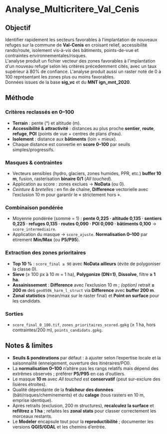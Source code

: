 # Analyse_Multicritere_Val_Cenis

## Objectif
Identifier rapidement les secteurs favorables à l’implantation de nouveaux refuges sur la commune de **Val-Cenis** en croisant relief, accessibilité rando/route, isolement vis-à-vis des bâtiments, points-de-vue et contraintes environnementales/risques.  
L'analyse produit un fichier vecteur des zones favorables à l'implantation d'un nouveau refuge selon les critères précedemment cités, avec un taux supérieur à 80% de confiance. L'analyse produit aussi un raster noté de 0 à 100 représentant les zones plus ou moins favorables.</br>
Données issues de la base **sig_vc** et du **MNT ign_mnt_2020**.

## Méthode

### Critères reclassés en 0–100
- **Terrain** : pente (°) et altitude (m).  
- **Accessibilité & attractivité** : distances au plus proche **sentier**, **route**, **refuge**, **POI** (points de vue + centres de plans d’eau).  
- **Isolement** : distance aux **bâtiments** (loin = mieux).  
- Chaque distance est convertie en **score 0–100** par seuils simples/progressifs.

### Masques & contraintes
- Vecteurs sensibles (hydro, glaciers, zones humides, PPR, etc.) **buffer 10 m**, fusion, rasterisation **binaire 0/1** (*All touched*).  
- Application au score : zones exclues → **NoData** (ou 0).  
- *Ceinture & bretelles* : en fin de chaîne, **Difference** vectorielle avec l’exclusion 10 m pour garantir le « strictement hors ».

### Combinaison pondérée
- Moyenne pondérée (somme = 1) : **pente 0,225 · altitude 0,135 · sentiers 0,225 · refuges 0,135 · routes 0,090 · POI 0,090 · bâtiments 0,100** → `score_intermediaire`.  
- Application du masque → `score_ajuste`. **Normalisation 0–100** par étirement **Min/Max** (ou **P5/P95**).

### Extraction des zones prioritaires
- **Top 10 %** : `score_final ≥ 90` avec **NoData ailleurs** (évite de polygoniser la classe 0).  
- **Sieve** (≥ 100 px à 10 m = 1 ha), **Polygonize (DN=1)**, **Dissolve**, filtre **≥ 1 ha**.  
- **Assainissement** : **Difference** avec l’exclusion 10 m ; *(option)* retrait **≥ 200 m** des `geo050k_harm_l_struct` via **Difference** avec **buffer 200 m**.  
- **Zonal statistics** (mean/max sur le raster final) et **Point on surface** pour les candidats.

### Sorties
- `score_final_0_100.tif`, `zones_prioritaires_scored.gpkg` (≥ 1 ha, hors contraintes/200 m), `points_candidats.gpkg`.

## Notes & limites
- **Seuils & pondérations** par défaut : à ajuster selon l’expertise locale et la saisonnalité (enneigement, ouverture des itinéraires/POI).  
- La **normalisation 0–100** n’altère pas les rangs relatifs mais dépend des extrêmes observés ; préférer **P5/P95** en cas d’outliers.  
- Le masque **10 m** avec *All touched* est **conservatif** (peut sur-exclure des lisières étroites).  
- Qualité dépendante de la **fraîcheur des données** (bâti/risques/cheminements) et du **calage** (tous rasters en 10 m, emprise identique).  
- Après retraits (exclusion, 200 m structures), **recalculez la surface** et **refiltrez ≥ 1 ha** ; refaites les **zonal stats** pour classer correctement les morceaux restants.  
- Le **Modeler** encapsule tout pour la **reproductibilité** ; documenter les versions **QGIS/GDAL** et les chemins d’entrée.
